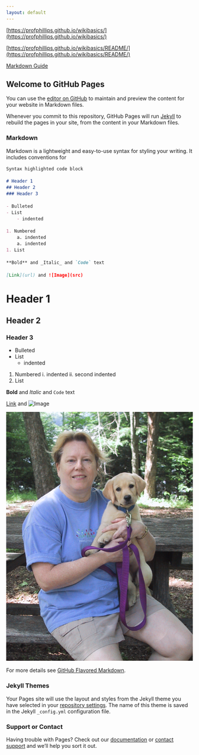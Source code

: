 ```yaml
---
layout: default
---
```


[https://profphillips.github.io/wikibasics/](https://profphillips.github.io/wikibasics/)

[https://profphillips.github.io/wikibasics/README/](https://profphillips.github.io/wikibasics/README/)

[Markdown Guide](https://guides.github.com/features/mastering-markdown/)

## Welcome to GitHub Pages

You can use the [editor on GitHub](https://github.com/profphillips/wikibasics/edit/master/README.md) to maintain and preview the content for your website in Markdown files.

Whenever you commit to this repository, GitHub Pages will run [Jekyll](https://jekyllrb.com/) to rebuild the pages in your site, from the content in your Markdown files.

### Markdown

Markdown is a lightweight and easy-to-use syntax for styling your writing. It includes conventions for

```markdown
Syntax highlighted code block

# Header 1
## Header 2
### Header 3

- Bulleted
- List
    - indented

1. Numbered
    a. indented
    a. indented
1. List

**Bold** and _Italic_ and `Code` text

[Link](url) and ![Image](src)
```

# Header 1

## Header 2

### Header 3

- Bulleted
- List
    - indented

1. Numbered
    i. indented
    ii. second indented
1. List

**Bold** and _Italic_ and `Code` text

[Link](url) and ![Image](src)

![doggy](/images/doggy1.jpg)

For more details see [GitHub Flavored Markdown](https://guides.github.com/features/mastering-markdown/).

### Jekyll Themes

Your Pages site will use the layout and styles from the Jekyll theme you have selected in your [repository settings](https://github.com/profphillips/wikibasics/settings). The name of this theme is saved in the Jekyll `_config.yml` configuration file.

### Support or Contact

Having trouble with Pages? Check out our [documentation](https://help.github.com/categories/github-pages-basics/) or [contact support](https://github.com/contact) and we’ll help you sort it out.
